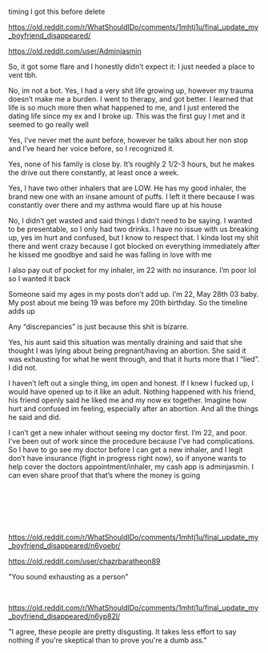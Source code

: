 timing I got this before delete

https://old.reddit.com/r/WhatShouldIDo/comments/1mhtj1u/final_update_my_boyfriend_disappeared/

https://old.reddit.com/user/Adminjasmin

So, it got some flare and I honestly didn’t expect it: I just needed a place to vent tbh.

No, im not a bot. Yes, I had a very shit life growing up, however my trauma doesn’t make me a burden. I went to therapy, and got better. I learned that life is so much more then what happened to me, and I just entered the dating life since my ex and I broke up. This was the first guy I met and it seemed to go really well

Yes, I’ve never met the aunt before, however he talks about her non stop and I’ve heard her voice before, so I recognized it.

Yes, none of his family is close by. It’s roughly 2 1/2-3 hours, but he makes the drive out there constantly, at least once a week.

Yes, I have two other inhalers that are LOW. He has my good inhaler, the brand new one with an insane amount of puffs. I left it there because I was constantly over there and my asthma would flare up at his house

No, I didn’t get wasted and said things I didn’t need to be saying. I wanted to be presentable, so I only had two drinks. I have no issue with us breaking up, yes im hurt and confused, but I know to respect that. I kinda lost my shit there and went crazy because I got blocked on everything immediately after he kissed me goodbye and said he was falling in love with me

I also pay out of pocket for my inhaler, im 22 with no insurance. I’m poor lol so I wanted it back

Someone said my ages in my posts don’t add up. I’m 22, May 28th 03 baby. My post about me being 19 was before my 20th birthday. So the timeline adds up

Any “discrepancies” is just because this shit is bizarre.

Yes, his aunt said this situation was mentally draining and said that she thought I was lying about being pregnant/having an abortion. She said it was exhausting for what he went through, and that it hurts more that I “lied”. I did not.

I haven’t left out a single thing, im open and honest. If I knew I fucked up, I would have opened up to it like an adult. Nothing happened with his friend, his friend openly said he liked me and my now ex together. Imagine how hurt and confused im feeling, especially after an abortion. And all the things he said and did.

I can’t get a new inhaler without seeing my doctor first. I’m 22, and poor. I’ve been out of work since the procedure because I’ve had complications. So I have to go see my doctor before I can get a new inhaler, and I legit don’t have insurance (fight in progress right now), so if anyone wants to help cover the doctors appointment/inhaler, my cash app is adminjasmin. I can even share proof that that’s where the money is going


&nbsp;

&nbsp;

&nbsp;

https://old.reddit.com/r/WhatShouldIDo/comments/1mhtj1u/final_update_my_boyfriend_disappeared/n6yoebr/

https://old.reddit.com/user/chazrbaratheon89

"You sound exhausting as a person"

&nbsp;

https://old.reddit.com/r/WhatShouldIDo/comments/1mhtj1u/final_update_my_boyfriend_disappeared/n6yp82l/

"I agree, these people are pretty disgusting. It takes less effort to say nothing if you're skeptical than to prove you're a dumb ass."

